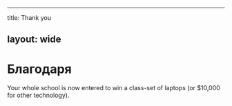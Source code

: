 * * *

title: Thank you

## layout: wide

# Благодаря

Your whole school is now entered to win a class-set of laptops (or $10,000 for other technology).